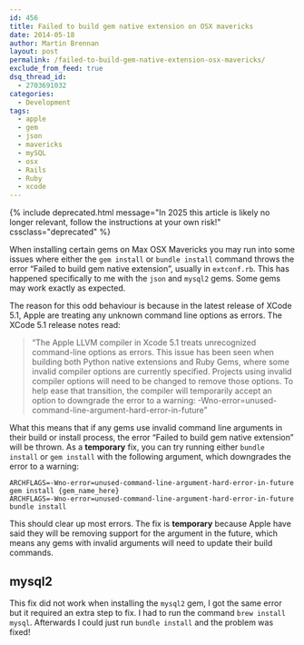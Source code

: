 ```yaml
---
id: 456
title: Failed to build gem native extension on OSX mavericks
date: 2014-05-18
author: Martin Brennan
layout: post
permalink: /failed-to-build-gem-native-extension-osx-mavericks/
exclude_from_feed: true
dsq_thread_id:
  - 2703691032
categories:
  - Development
tags:
  - apple
  - gem
  - json
  - mavericks
  - mySQL
  - osx
  - Rails
  - Ruby
  - xcode
---
```


{% include deprecated.html message="In 2025 this article is likely no longer relevant, follow the instructions at your own risk!" cssclass="deprecated" %}

When installing certain gems on Max OSX Mavericks you may run into some issues where either the `gem install` or `bundle install` command throws the error “Failed to build gem native extension”, usually in `extconf.rb`. This has happened specifically to me with the `json` and `mysql2` gems. Some gems may work exactly as expected.

The reason for this odd behaviour is because in the latest release of XCode 5.1, Apple are treating any unknown command line options as errors.<!--more--> The XCode 5.1 release notes read:

> “The Apple LLVM compiler in Xcode 5.1 treats unrecognized command-line options as errors. This issue has been seen when building both Python native extensions and Ruby Gems, where some invalid compiler options are currently specified. Projects using invalid compiler options will need to be changed to remove those options. To help ease that transition, the compiler will temporarily accept an option to downgrade the error to a warning: -Wno-error=unused-command-line-argument-hard-error-in-future”

What this means that if any gems use invalid command line arguments in their build or install process, the error “Failed to build gem native extension” will be thrown. As a **temporary** fix, you can try running either `bundle install` or `gem install` with the following argument, which downgrades the error to a warning:

```
ARCHFLAGS=-Wno-error=unused-command-line-argument-hard-error-in-future gem install {gem_name_here}
ARCHFLAGS=-Wno-error=unused-command-line-argument-hard-error-in-future bundle install
```

This should clear up most errors. The fix is **temporary** because Apple have said they will be removing support for the argument in the future, which means any gems with invalid arguments will need to update their build commands.

## mysql2

This fix did not work when installing the `mysql2` gem, I got the same error but it required an extra step to fix. I had to run the command `brew install mysql`. Afterwards I could just run `bundle install` and the problem was fixed!
